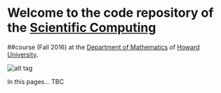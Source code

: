 # Welcome to the code repository of the [**Scientific Computing**](http://helios.physics.howard.edu/~deleo/MATH450/)

##course (Fall 2016) at the [Department of Mathematics](http://coas.howard.edu/mathematics/) of [Howard University](https://www2.howard.edu/).

![alt tag](http://helios.physics.howard.edu/~deleo/scientific-computing.png)

In this pages... TBC 